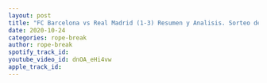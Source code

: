 ```yaml
---
layout: post
title: "FC Barcelona vs Real Madrid (1-3) Resumen y Analisis. Sorteo de Octavos Copa Libertadores. RB Soccer"
date: 2020-10-24
categories: rope-break
author: rope-break
spotify_track_id: 
youtube_video_id: dnOA_eHi4vw
apple_track_id: 
---
```

